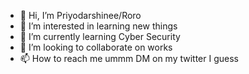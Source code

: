 - 👋 Hi, I’m Priyodarshinee/Roro
- 👀 I’m interested in learning new things
- 🌱 I’m currently learning Cyber Security
- 💞️ I’m looking to collaborate on works
- 📫 How to reach me ummm DM on my twitter I guess

<!---
sinfulbaby/sinfulbaby is a ✨ special ✨ repository because its `README.md` (this file) appears on your GitHub profile.
You can click the Preview link to take a look at your changes.
--->
